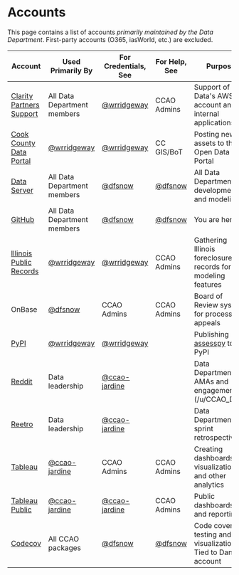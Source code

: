 # Accounts

This page contains a list of accounts *primarily maintained by the Data Department*. First-party accounts (O365, iasWorld, etc.) are excluded.

| Account                                                                       | Used Primarily By                                | For Credentials, See                             | For Help, See                        | Purpose                                                              |
|-------------------------------------------------------------------------------|--------------------------------------------------|--------------------------------------------------|--------------------------------------|----------------------------------------------------------------------|
| [Clarity Partners Support](https://support.claritypartners.com/support/login) | All Data Department members                      | [@wrridgeway](https://github.com/wrridgeway)     | CCAO Admins                          | Support of Data's AWS account and internal applications              |
| [Cook County Data Portal](https://datacatalog.cookcountyil.gov/login)         | [@wrridgeway](https://github.com/wrridgeway)     | [@wrridgeway](https://github.com/wrridgeway)     | CC GIS/BoT                           | Posting new assets to the Open Data Portal                           |
| [Data Server](https://datascience.cookcountyassessor.com)                     | All Data Department members                      | [@dfsnow](https://github.com/dfsnow)             | [@dfsnow](https://github.com/dfsnow) | All Data Department development and modeling                         |
| [GitHub](https://github.com)                                                  | All Data Department members                      | [@dfsnow](https://github.com/dfsnow)             | [@dfsnow](https://github.com/dfsnow) | You are here                                                         |
| [Illinois Public Records](https://beta-www.public-record.com/account/login)   | [@wrridgeway](https://github.com/wrridgeway)     | [@wrridgeway](https://github.com/wrridgeway)     | CCAO Admins                          | Gathering Illinois foreclosures records for modeling features        |
| OnBase                                                                        | [@dfsnow](https://github.com/dfsnow)             | CCAO Admins                                      | CCAO Admins                          | Board of Review system for processing appeals                        |
| [PyPI](https://pypi.org/)                                                     | [@wrridgeway](https://github.com/wrridgeway)     | [@wrridgeway](https://github.com/wrridgeway)     |                                      | Publishing [assesspy](https://github.com/ccao-data/assesspy) to PyPI |
| [Reddit](https://www.reddit.com)                                              | Data leadership                                  | [@ccao-jardine](https://github.com/ccao-jardine) |                                      | Data Department AMAs and engagement (/u/CCAO_Data)                   |
| [Reetro](https://www.reetro.app/)                                             | Data leadership                                  | [@ccao-jardine](https://github.com/ccao-jardine) |                                      | Data Department sprint retrospectives                                |
| [Tableau](https://tableau.cookcountyassessor.com/)                            | [@ccao-jardine](https://github.com/ccao-jardine) | CCAO Admins                                      | CCAO Admins                          | Creating dashboards, visualizations, and other analytics             |
| [Tableau Public](https://public.tableau.com/app/profile/ccao)                 | [@ccao-jardine](https://github.com/ccao-jardine) | [@ccao-jardine](https://github.com/ccao-jardine) | CCAO Admins                          | Public dashboards and reporting                                      |
| [Codecov](https://about.codecov.io)                                           | All CCAO packages                                | [@dfsnow](https://github.com/dfsnow)             | [@dfsnow](https://github.com/dfsnow) | Code coverage testing and visualization. Tied to Dan's account       |
